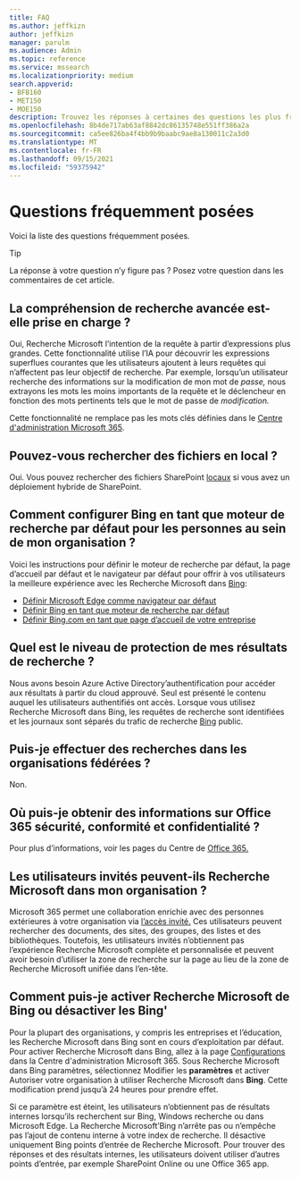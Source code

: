 ```yaml
---
title: FAQ
ms.author: jeffkizn
author: jeffkizn
manager: parulm
ms.audience: Admin
ms.topic: reference
ms.service: mssearch
ms.localizationpriority: medium
search.appverid:
- BFB160
- MET150
- MOE150
description: Trouvez les réponses à certaines des questions les plus fréquentes concernant Microsoft Search (recherche Microsoft)
ms.openlocfilehash: 8b4de717ab63af8842dc86135748e551ff386a2a
ms.sourcegitcommit: ca5ee826ba4f4bb9b9baabc9ae8a130011c2a3d0
ms.translationtype: MT
ms.contentlocale: fr-FR
ms.lasthandoff: 09/15/2021
ms.locfileid: "59375942"
---
```

<!-- markdownlint-disable no-trailing-punctuation -->
# <a name="frequently-asked-questions"></a>Questions fréquemment posées

Voici la liste des questions fréquemment posées.

> [!TIP]
> La réponse à votre question n’y figure pas ? Posez votre question dans les commentaires de cet article.

## <a name="is-advanced-query-understanding-supported"></a>La compréhension de recherche avancée est-elle prise en charge ?

Oui, Recherche Microsoft l’intention de la requête à partir d’expressions plus grandes. Cette fonctionnalité utilise l’IA pour découvrir les expressions superflues courantes que les utilisateurs ajoutent à leurs requêtes qui n’affectent pas leur objectif de recherche. Par exemple, lorsqu’un utilisateur recherche des informations sur la modification de mon mot de *passe,* nous extrayons les mots les moins importants de la requête et le déclencheur en fonction des mots pertinents tels que le mot de passe de *modification.*
  
Cette fonctionnalité ne remplace pas les mots clés définies dans le [Centre d'administration Microsoft 365](https://admin.microsoft.com).
  
## <a name="can-you-search-for-files-on-premises"></a>Pouvez-vous rechercher des fichiers en local ?

Oui. Vous pouvez rechercher des fichiers SharePoint [locaux](http://sharepoint.com/) si vous avez un déploiement hybride de SharePoint.
  
## <a name="how-do-i-make-bing-the-default-search-engine-for-people-in-my-org"></a>Comment configurer Bing en tant que moteur de recherche par défaut pour les personnes au sein de mon organisation ?

Voici les instructions pour définir le moteur de recherche par défaut, la page d’accueil par défaut et le navigateur par défaut pour offrir à vos utilisateurs la meilleure expérience avec les Recherche Microsoft dans [Bing](https://Bing.com):

- [Définir Microsoft Edge comme navigateur par défaut](/deployedge/edge-default-browser)
- [Définir Bing en tant que moteur de recherche par défaut](set-default-search-engine.md)
- [Définir Bing.com en tant que page d’accueil de votre entreprise](set-default-homepage.md)

## <a name="how-are-my-search-results-protected"></a>Quel est le niveau de protection de mes résultats de recherche ?

Nous [](/azure/active-directory/) avons besoin Azure Active Directory’authentification pour accéder aux résultats à partir du cloud approuvé. Seul est présenté le contenu auquel les utilisateurs authentifiés ont accès. Lorsque vous utilisez Recherche Microsoft dans Bing, les requêtes de recherche sont identifiées et les journaux sont séparés du trafic de recherche [Bing](https://Bing.com) public.

## <a name="can-i-search-across-federated-organizations"></a>Puis-je effectuer des recherches dans les organisations fédérées ?

Non.

## <a name="where-can-i-get-info-about-office-365-security-compliance-and-privacy"></a>Où puis-je obtenir des informations sur Office 365 sécurité, conformité et confidentialité ?

Pour plus d’informations, voir les pages du Centre de [Office 365.](https://www.microsoft.com/TrustCenter/CloudServices/office365/default.aspx)

## <a name="can-guest-users-access-microsoft-search-in-my-organization"></a>Les utilisateurs invités peuvent-ils Recherche Microsoft dans mon organisation ?

Microsoft 365 permet une collaboration enrichie avec des personnes extérieures à votre organisation via [l’accès invité.](/microsoft-365/solutions/collaborate-with-people-outside-your-organization) Ces utilisateurs peuvent rechercher des documents, des sites, des groupes, des listes et des bibliothèques. Toutefois, les utilisateurs invités n’obtiennent pas l’expérience Recherche Microsoft complète et personnalisée et peuvent avoir besoin d’utiliser la zone de recherche sur la page au lieu de la zone de Recherche Microsoft unifiée dans l’en-tête.

## <a name="how-do-i-turn-microsoft-search-in-bing-on-or-off"></a>Comment puis-je activer Recherche Microsoft de Bing ou désactiver les Bing'

Pour la plupart des organisations, y compris les entreprises et l’éducation, les Recherche Microsoft dans Bing sont en cours d’exploitation par défaut. Pour activer Recherche Microsoft dans Bing, allez à la page [Configurations](https://admin.microsoft.com/Adminportal/Home#/MicrosoftSearch/configurations) dans la Centre d'administration Microsoft 365. Sous Recherche Microsoft dans Bing paramètres, sélectionnez Modifier les **paramètres** et activer Autoriser votre organisation à utiliser Recherche Microsoft dans **Bing**. Cette modification prend jusqu’à 24 heures pour prendre effet.

Si ce paramètre est éteint, les utilisateurs n’obtiennent pas de résultats internes lorsqu’ils recherchent sur Bing, Windows recherche ou dans Microsoft Edge. La Recherche Microsoft’Bing n’arrête pas ou n’empêche pas l’ajout de contenu interne à votre index de recherche. Il désactive uniquement Bing points d’entrée de Recherche Microsoft. Pour trouver des réponses et des résultats internes, les utilisateurs doivent utiliser d’autres points d’entrée, par exemple SharePoint Online ou une Office 365 app.
